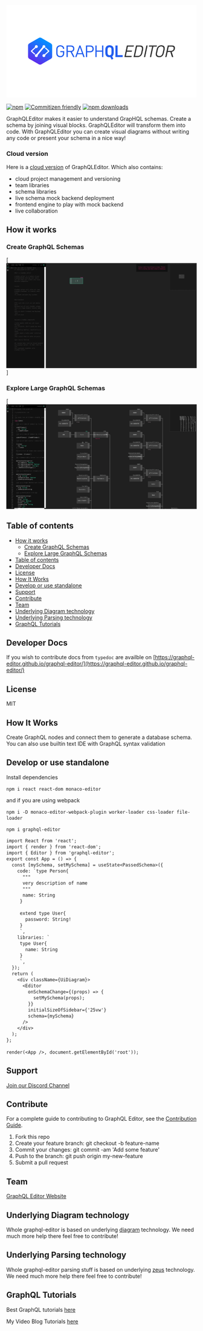 [![GraphQLEditor Editor](assets/logo.gif)](https://graphqleditor.com)

[![npm](https://img.shields.io/npm/v/graphql-editor.svg?style=flat-square)](https://www.npmjs.com/package/graphql-editor) [![Commitizen friendly](https://img.shields.io/badge/commitizen-friendly-brightgreen.svg?style=flat-square)](http://commitizen.github.io/cz-cli/) [![npm downloads](https://img.shields.io/npm/dt/graphql-editor.svg?style=flat-square)](https://www.npmjs.com/package/graphql-editor)

GraphQLEditor makes it easier to understand GrapHQL schemas. Create a schema by joining visual blocks. GraphQLEditor will transform them into code. With GraphQLEditor you can create visual diagrams without writing any code or present your schema in a nice way!
### Cloud version

Here is a [cloud version](https://graphqleditor.com) of GraphQLEditor. Which also contains:
- cloud project management and versioning
- team libraries
- schema libraries
- live schema mock backend deployment
- frontend engine to play with mock backend
- live collaboration

## How it works

### Create GraphQL Schemas

[![GraphQLEditor Editor](assets/create.gif)]

### Explore Large GraphQL Schemas

[![GraphQLEditor Editor](assets/explore.gif)


## Table of contents
- [How it works](#how-it-works)
  - [Create GraphQL Schemas](#create-graphql-schemas)
  - [Explore Large GraphQL Schemas](#explore-large-graphql-schemas)
- [Table of contents](#table-of-contents)
- [Developer Docs](#developer-docs)
- [License](#license)
- [How It Works](#how-it-works-1)
- [Develop or use standalone](#develop-or-use-standalone)
- [Support](#support)
- [Contribute](#contribute)
- [Team](#team)
- [Underlying Diagram technology](#underlying-diagram-technology)
- [Underlying Parsing technology](#underlying-parsing-technology)
- [GraphQL Tutorials](#graphql-tutorials)

## Developer Docs

If you wish to contribute docs from `typedoc` are availble on [https://graphql-editor.github.io/graphql-editor/](https://graphql-editor.github.io/graphql-editor/)

## License

MIT

## How It Works

Create GraphQL nodes and connect them to generate a database schema. You can also use builtin text IDE with GraphQL syntax validation

## Develop or use standalone

Install dependencies

```
npm i react react-dom monaco-editor
```

and if you are using webpack

```
npm i -D monaco-editor-webpack-plugin worker-loader css-loader file-loader
```

```
npm i graphql-editor
```

```tsx
import React from 'react';
import { render } from 'react-dom';
import { Editor } from 'graphql-editor';
export const App = () => {
  const [mySchema, setMySchema] = useState<PassedSchema>({
    code: `type Person{ 
      """
      very description of name
      """
      name: String
     }
     
     extend type User{
       password: String!
     }
     `,
    libraries: `
     type User{
       name: String
     }
     `,
  });
  return (
    <div className={UiDiagram}>
      <Editor
        onSchemaChange={(props) => {
          setMySchema(props);
        }}
        initialSizeOfSidebar={'25vw'}
        schema={mySchema}
      />
    </div>
  );
};

render(<App />, document.getElementById('root'));
```

## Support 

[Join our Discord Channel](https://discord.gg/xREyAec)

## Contribute

For a complete guide to contributing to GraphQL Editor, see the [Contribution Guide](CONTRIBUTING.md).

1.  Fork this repo
2.  Create your feature branch: git checkout -b feature-name
3.  Commit your changes: git commit -am 'Add some feature'
4.  Push to the branch: git push origin my-new-feature
5.  Submit a pull request

## Team 

[GraphQL Editor Website](https://graphqleditor.com)

## Underlying Diagram technology

Whole graphql-editor is based on underlying [diagram](https://github.com/graphql-editor/diagram) technology. We need much more help there feel free to contribute!

## Underlying Parsing technology

Whole graphql-editor parsing stuff is based on underlying [zeus](https://github.com/graphql-editor/graphql-zeus) technology. We need much more help there feel free to contribute!

## GraphQL Tutorials

Best GraphQL tutorials [here](https://blog.graphqleditor.com/top-graphql-tutorials-reviewed-2019)

My Video Blog Tutorials [here](https://stackofthefuture.com)
